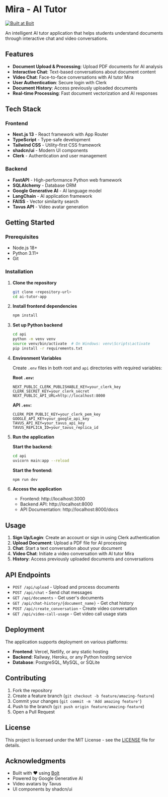 # Mira - AI Tutor

[![Built at Bolt](https://img.shields.io/badge/Built%20at-Bolt-blue?style=for-the-badge&logo=lightning)](https://bolt.new)

An intelligent AI tutor application that helps students understand documents through interactive chat and video conversations.

## Features

- **Document Upload & Processing**: Upload PDF documents for AI analysis
- **Interactive Chat**: Text-based conversations about document content
- **Video Chat**: Face-to-face conversations with AI tutor Mira
- **User Authentication**: Secure login with Clerk
- **Document History**: Access previously uploaded documents
- **Real-time Processing**: Fast document vectorization and AI responses

## Tech Stack

### Frontend
- **Next.js 13** - React framework with App Router
- **TypeScript** - Type-safe development
- **Tailwind CSS** - Utility-first CSS framework
- **shadcn/ui** - Modern UI components
- **Clerk** - Authentication and user management

### Backend
- **FastAPI** - High-performance Python web framework
- **SQLAlchemy** - Database ORM
- **Google Generative AI** - AI language model
- **LangChain** - AI application framework
- **FAISS** - Vector similarity search
- **Tavus API** - Video avatar generation

## Getting Started

### Prerequisites
- Node.js 18+ 
- Python 3.11+
- Git

### Installation

1. **Clone the repository**
   ```bash
   git clone <repository-url>
   cd ai-tutor-app
   ```

2. **Install frontend dependencies**
   ```bash
   npm install
   ```

3. **Set up Python backend**
   ```bash
   cd api
   python -m venv venv
   source venv/bin/activate  # On Windows: venv\Scripts\activate
   pip install -r requirements.txt
   ```

4. **Environment Variables**
   
   Create `.env` files in both root and `api` directories with required variables:
   
   **Root `.env`:**
   ```env
   NEXT_PUBLIC_CLERK_PUBLISHABLE_KEY=your_clerk_key
   CLERK_SECRET_KEY=your_clerk_secret
   NEXT_PUBLIC_API_URL=http://localhost:8000
   ```
   
   **API `.env`:**
   ```env
   CLERK_PEM_PUBLIC_KEY=your_clerk_pem_key
   GOOGLE_API_KEY=your_google_api_key
   TAVUS_API_KEY=your_tavus_api_key
   TAVUS_REPLICA_ID=your_tavus_replica_id
   ```

5. **Run the application**
   
   **Start the backend:**
   ```bash
   cd api
   uvicorn main:app --reload
   ```
   
   **Start the frontend:**
   ```bash
   npm run dev
   ```

6. **Access the application**
   - Frontend: http://localhost:3000
   - Backend API: http://localhost:8000
   - API Documentation: http://localhost:8000/docs

## Usage

1. **Sign Up/Login**: Create an account or sign in using Clerk authentication
2. **Upload Document**: Upload a PDF file for AI processing
3. **Chat**: Start a text conversation about your document
4. **Video Chat**: Initiate a video conversation with AI tutor Mira
5. **History**: Access previously uploaded documents and conversations

## API Endpoints

- `POST /api/upload` - Upload and process documents
- `POST /api/chat` - Send chat messages
- `GET /api/documents` - Get user's documents
- `GET /api/chat-history/{document_name}` - Get chat history
- `POST /api/create_conversation` - Create video conversation
- `GET /api/video-call-usage` - Get video call usage stats

## Deployment

The application supports deployment on various platforms:

- **Frontend**: Vercel, Netlify, or any static hosting
- **Backend**: Railway, Heroku, or any Python hosting service
- **Database**: PostgreSQL, MySQL, or SQLite

## Contributing

1. Fork the repository
2. Create a feature branch (`git checkout -b feature/amazing-feature`)
3. Commit your changes (`git commit -m 'Add amazing feature'`)
4. Push to the branch (`git push origin feature/amazing-feature`)
5. Open a Pull Request

## License

This project is licensed under the MIT License - see the [LICENSE](LICENSE) file for details.

## Acknowledgments

- Built with ❤️ using [Bolt](https://bolt.new)
- Powered by Google Generative AI
- Video avatars by Tavus
- UI components by shadcn/ui